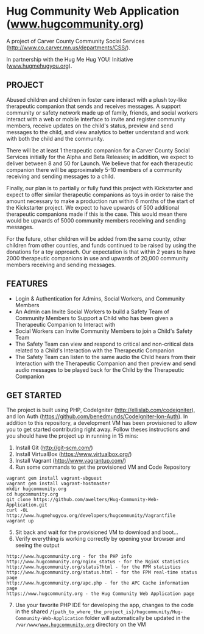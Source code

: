 Hug Community Web Application (www.hugcommunity.org)
=============================
A project of Carver County Community Social Services (http://www.co.carver.mn.us/departments/CSS/).

In partnership with the Hug Me Hug YOU! Initiative (www.hugmehugyou.org).

PROJECT
-------
Abused children and children in foster care interact with a plush toy-like therapeutic companion that sends and receives messages.
A support community or safety network made up of family, friends, and social workers interact with a web or mobile interface to
invite and register community members, receive updates on the child's status, preview and send messages to the child, and view analytics
to better understand and work with both the child and the community.

There will be at least 1 therapeutic companion for a Carver County Social Services initially for the Alpha and Beta Releases;
in addition, we expect to deliver between 8 and 50 for Launch.  We believe that for each therapeutic companion there will be approximately
5-10 members of a community receiving and sending messages to a child. 

Finally, our plan is to partially or fully fund this project with Kickstarter and expect to offer similar therapeutic companions as toys in
order to raise the amount necessary to make a production run within 6 months of the start of the Kickstarter project.  We expect to have
upwards of 500 additional therapeutic companions made if this is the case.  This would mean there would be upwards of 5000 community members
receiving and sending messages.

For the future, other children will be added from the same county, other children from other counties, and funds continued to be raised by
using the donations for a toy approach.  Our expectation is that within 2 years to have 2000 therapeutic companions in use and upwards of
20,000 community members receiving and sending messages.

FEATURES
--------
* Login & Authentication for Admins, Social Workers, and Community Members
* An Admin can Invite Social Workers to build a Safety Team of Community Members to Support a Child who has been given a Therapeutic Companion to Interact with
* Social Workers can Invite Community Members to join a Child's Safety Team
* The Safety Team can view and respond to critical and non-critical data related to a Child's Interaction with the Therapeutic Companion
* The Safety Team can listen to the same audio the Child hears from their Interaction with the Therapeutic Companion and then preview and send audio messages to be played back for the Child by the Therapeutic Companion

GET STARTED
-----------
The project is built using PHP, CodeIgniter (http://ellislab.com/codeigniter), and Ion Auth (https://github.com/benedmunds/CodeIgniter-Ion-Auth).  In addition to this repository, a development VM has been provisioned to allow you to get started contributing right away.  Follow theses instructions and you should have the project up in running in 15 mins:

1.  Install Git (http://git-scm.com/)
2.  Install VirtualBox (https://www.virtualbox.org/)
3.  Install Vagrant (http://www.vagrantup.com/)
4.  Run some commands to get the provisioned VM and Code Repository

<pre><code>vagrant gem install vagrant-vbguest
vagrant gem install vagrant-hostmaster
mkdir hugcommunity.org
cd hugcommunity.org
git clone https://github.com/awelters/Hug-Community-Web-Application.git
curl -OL http://www.hugmehugyou.org/developers/hugcommunity/Vagrantfile
vagrant up</code></pre>

5.  Sit back and wait for the provisioned VM to download and boot...
6.  Verify everything is working correctly by opening your browser and seeing the output

<pre><code>http://www.hugcommunity.org - for the PHP info
http://www.hugcommunity.org/nginx_status - for the NginX statistics
http://www.hugcommunity.org/status?html - for the FPM statistics
http://www.hugcommunity.org/status.html - for the FPM real-time status page
http://www.hugcommunity.org/apc.php - for the APC Cache information page
https://www.hugcommunity.org - the Hug Community Web Application page</code></pre>

7.  Use your favorite PHP IDE for developing the app, changes to the code in the shared <code>/{path_to_where_the_project_is}/hugcommunity/Hug-Community-Web-Application</code> folder will automatically be updated in the <code>/var/www/www.hugcommunity.org</code> directory on the VM
